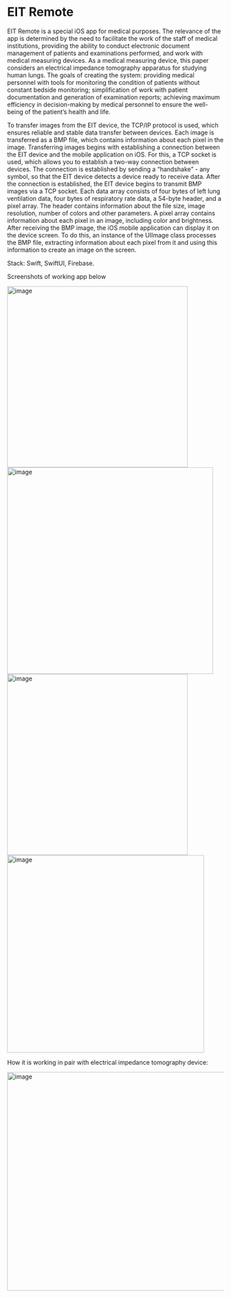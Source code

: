 #  EIT Remote

EIT Remote is a special iOS app for medical purposes. 
The relevance of the app is determined by the need to facilitate the work of the staff of medical institutions, providing the ability to conduct electronic document management of patients and examinations performed, and work with medical measuring devices.
As a medical measuring device, this paper considers an electrical impedance tomography apparatus for studying human lungs.
The goals of creating the system: providing medical personnel with tools for monitoring the condition of patients without constant bedside monitoring; simplification of work with patient documentation and generation of examination reports; achieving maximum efficiency in decision-making by medical personnel to ensure the well-being of the patient’s health and life.

To transfer images from the EIT device, the TCP/IP protocol is used, which ensures reliable and stable data transfer between devices. Each image is transferred as a BMP file, which contains information about each pixel in the image.
Transferring images begins with establishing a connection between the EIT device and the mobile application on iOS. For this, a TCP socket is used, which allows you to establish a two-way connection between devices. The connection is established by sending a “handshake” - any symbol, so that the EIT device detects a device ready to receive data. After the connection is established, the EIT device begins to transmit BMP images via a TCP socket.
Each data array consists of four bytes of left lung ventilation data, four bytes of respiratory rate data, a 54-byte header, and a pixel array. The header contains information about the file size, image resolution, number of colors and other parameters. A pixel array contains information about each pixel in an image, including color and brightness.
After receiving the BMP image, the iOS mobile application can display it on the device screen. To do this, an instance of the UIImage class processes the BMP file, extracting information about each pixel from it and using this information to create an image on the screen.

Stack: Swift, SwiftUI, Firebase.

Screenshots of working app below

<img width="420" alt="image" src="https://github.com/southrussian/EIT-Remote/assets/57446339/1dba9ec3-22b5-472f-89bb-969374d0a562">
<img width="479" alt="image" src="https://github.com/southrussian/EIT-Remote/assets/57446339/1bf41170-a6a7-4098-bb9c-64cbf9d12668">
<img width="420" alt="image" src="https://github.com/southrussian/EIT-Remote/assets/57446339/24e88c2a-8f71-41e1-9f80-9cfa7083d441">
<img width="458" alt="image" src="https://github.com/southrussian/EIT-Remote/assets/57446339/6dfc7282-4851-4991-8dcc-8bb204a2df68">

How it is working in pair with electrical impedance tomography device:

<img width="507" alt="image" src="https://github.com/southrussian/EIT-Remote/assets/57446339/0429e1f0-6680-4a81-b6b8-47f1ad830f6e">




